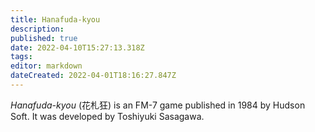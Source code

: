 ```yaml
---
title: Hanafuda-kyou
description: 
published: true
date: 2022-04-10T15:27:13.318Z
tags: 
editor: markdown
dateCreated: 2022-04-01T18:16:27.847Z
---
```


_Hanafuda-kyou_ (<span lang='ja'>花札狂</span>) is an FM-7 game published in 1984 by Hudson Soft.
It was developed by Toshiyuki Sasagawa.
